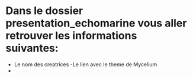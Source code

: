 # Dans le dossier presentation_echomarine vous aller retrouver les informations suivantes: 
- Le nom des creatrices 
-Le lien avec le theme de Mycelium 
-
